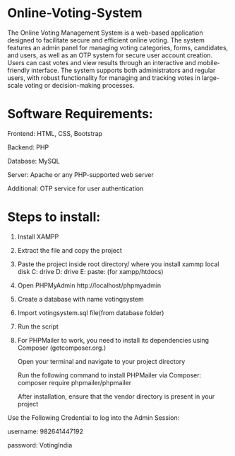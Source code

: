 # Online-Voting-System
The Online Voting Management System is a web-based application designed to facilitate secure and efficient online voting. The system features an admin panel for managing voting categories, forms, candidates, and users, as well as an OTP system for secure user account creation. Users can cast votes and view results through an interactive and mobile-friendly interface. The system supports both administrators and regular users, with robust functionality for managing and tracking votes in large-scale voting or decision-making processes.

# Software Requirements:

Frontend: HTML, CSS, Bootstrap  

Backend: PHP  

Database: MySQL  

Server: Apache or any PHP-supported web server  

Additional: OTP service for user authentication

# Steps to install:

1. Install XAMPP
2. Extract the file and copy the project 
3. Paste the project inside root directory/ where you install xammp local disk C: drive D: drive E: paste: (for xampp/htdocs)
4. Open PHPMyAdmin http://localhost/phpmyadmin
5. Create a database with name votingsystem
6. Import votingsystem.sql file(from database folder)
7. Run the script
8. For PHPMailer to work, you need to install its dependencies using Composer (getcomposer.org.)

   Open your terminal and navigate to your project directory
   
   Run the following command to install PHPMailer via Composer:
   composer require phpmailer/phpmailer
   
   After installation, ensure that the vendor directory is present in your project

  Use the Following Credential to log into the Admin Session:

  username:  982641447192

  password:  VotingIndia
